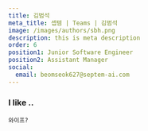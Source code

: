 ```yaml
---
title: 김범석
meta_title: 셉템 | Teams | 김범석
image: /images/authors/sbh.png
description: this is meta description
order: 6
position1: Junior Software Engineer
position2: Assistant Manager
social:
  email: beomseok627@septem-ai.com
---
```


### I like ..
  `와이프?`
